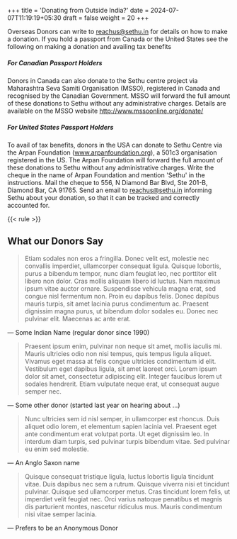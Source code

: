 +++
title = 'Donating from Outside India?'
date = 2024-07-07T11:19:19+05:30
draft = false
weight = 20
+++

Overseas Donors can write to reachus@sethu.in for details on how to make a donation. If you hold a passport from Canada or the United States see the following on making a donation and availing tax benefits

##### For Canadian Passport Holders

Donors in Canada can also donate to the Sethu centre project via Maharashtra Seva Samiti Organisation (MSSO), registered in Canada and recognised by the Canadian Government. MSSO will forward the full amount of these donations to Sethu without any administrative charges. Details are available on the MSSO website http://www.mssoonline.org/donate/

##### For United States Passport Holders

To avail of tax benefits, donors in the USA can donate to Sethu Centre via the Arpan Foundation (www.arpanfoundation.org), a 501c3 organisation registered in the US. The Arpan Foundation will forward the full amount of these donations to Sethu without any administrative charges. Write the cheque in the name of Arpan Foundation and mention 'Sethu' in the instructions. Mail the cheque to 556, N Diamond Bar Blvd, Ste 201-B, Diamond Bar, CA 91765. Send an email to reachus@sethu.in informing Sethu about your donation, so that it can be tracked and correctly accounted for.

{{< rule >}}

## What our Donors Say

> Etiam sodales non eros a fringilla. Donec velit est, molestie nec convallis imperdiet, ullamcorper consequat ligula. Quisque lobortis, purus a bibendum tempor, nunc diam feugiat leo, nec porttitor elit libero non dolor. Cras mollis aliquam libero id luctus. Nam maximus ipsum vitae auctor ornare. Suspendisse vehicula magna erat, sed congue nisl fermentum non. Proin eu dapibus felis. Donec dapibus mauris turpis, sit amet lacinia purus condimentum ac. Praesent dignissim magna purus, ut bibendum dolor sodales eu. Donec nec pulvinar elit. Maecenas ac ante erat.

&mdash; Some Indian Name (regular donor since 1990)

> Praesent ipsum enim, pulvinar non neque sit amet, mollis iaculis mi. Mauris ultricies odio non nisi tempus, quis tempus ligula aliquet. Vivamus eget massa at felis congue ultricies condimentum id elit. Vestibulum eget dapibus ligula, sit amet laoreet orci. Lorem ipsum dolor sit amet, consectetur adipiscing elit. Integer faucibus lorem ut sodales hendrerit. Etiam vulputate neque erat, ut consequat augue semper nec.

&mdash; Some other donor (started last year on hearing about ...)

> Nunc ultricies sem id nisl semper, in ullamcorper est rhoncus. Duis aliquet odio lorem, et elementum sapien lacinia vel. Praesent eget ante condimentum erat volutpat porta. Ut eget dignissim leo. In interdum diam turpis, sed pulvinar turpis bibendum vitae. Sed pulvinar eu enim sed molestie.

&mdash; An Anglo Saxon name

> Quisque consequat tristique ligula, luctus lobortis ligula tincidunt vitae. Duis dapibus nec sem a rutrum. Quisque viverra nisi et tincidunt pulvinar. Quisque sed ullamcorper metus. Cras tincidunt lorem felis, ut imperdiet velit feugiat nec. Orci varius natoque penatibus et magnis dis parturient montes, nascetur ridiculus mus. Mauris condimentum nisi vitae semper lacinia.

&mdash; Prefers to be an Anonymous Donor
